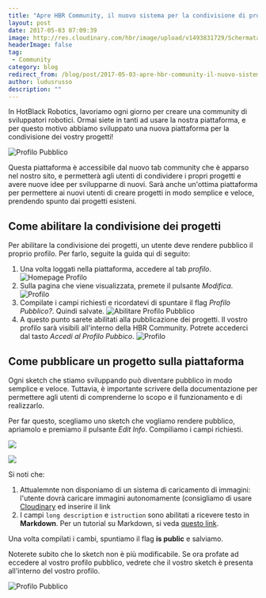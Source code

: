 ```yaml
---
title: "Apre HBR Community, il nuovo sistema per la condivisione di progetti Robotici"
layout: post
date: 2017-05-03 07:09:39
image: http://res.cloudinary.com/hbr/image/upload/v1493831729/Schermata_2017-05-03_alle_19.14.29_ibixnv.png
headerImage: false
tag: 
 - Community
category: blog
redirect_from: /blog/post/2017-05-03-apre-hbr-community-il-nuovo-sistema-per-la-condivisione-di-progetti-robotici
author: ludusrusso
description: ""
---
```


In HotBlack Robotics, lavoriamo ogni giorno per creare una community di sviluppatori robotici. Ormai siete in tanti ad usare la nostra piattaforma, e per questo motivo abbiamo sviluppato una nuova piattaforma per la condivisione dei vostry progetti!

![Profilo Pubblico](http://res.cloudinary.com/hbr/image/upload/v1493831729/Schermata_2017-05-03_alle_19.14.29_ibixnv.png)


Questa piattaforma è accessibile dal nuovo tab community che è apparso nel nostro sito, e permetterà agli utenti di condividere i propri progetti e avere nuove idee per svilupparne di nuovi. Sarà anche un'ottima piattaforma per permettere ai nuovi utenti di creare progetti in modo semplice e veloce, prendendo spunto dai progetti esisteni.

## Come abilitare la condivisione dei progetti

Per abilitare la condivisione dei progetti, un utente deve rendere pubblico il proprio profilo. Per farlo, seguite la guida qui di seguito:

1. Una volta loggati nella piattaforma, accedere al tab *profilo*.
![Homepage Profilo](http://res.cloudinary.com/hbr/image/upload/v1493831435/Schermata_2017-05-02_alle_20.05.02_kv92jf.png)
2. Sulla pagina che viene visualizzata, premete il pulsante *Modifica*.
![Profilo](http://res.cloudinary.com/hbr/image/upload/v1493831422/Schermata_2017-05-02_alle_20.05.38_gtnr6z.png)
3. Compilate i campi richiesti e ricordatevi di spuntare il flag *Profilo Pubblico?*. Quindi salvate.
![Abilitare Profilo Pubblico](http://res.cloudinary.com/hbr/image/upload/v1493831420/Schermata_2017-05-02_alle_20.10.44_gnclvv.png)
4. A questo punto sarete abilitati alla pubblicazione dei progetti. Il vostro profilo sarà visibili all'interno della HBR Community. Potrete accederci dal tasto *Accedi al Profilo Pubbico*.
![Profilo](http://res.cloudinary.com/hbr/image/upload/v1493831421/Schermata_2017-05-02_alle_20.11.49_wy9e3q.png)

## Come pubblicare un progetto sulla piattaforma

Ogni sketch che stiamo sviluppando può diventare pubblico in modo semplice e veloce. Tuttavia, è importante scrivere della documentazione per permettere agli utenti di comprenderne lo scopo e il funzionamento e di realizzarlo.

Per far questo, scegliamo uno sketch che vogliamo rendere pubblico, apriamolo e premiamo il pulsante *Edit Info*. Compiliamo i campi richiesti. 

![](http://res.cloudinary.com/hbr/image/upload/v1493831728/Schermata_2017-05-02_alle_20.32.57_lbnbtc.png)

![](http://res.cloudinary.com/hbr/image/upload/v1493831728/Schermata_2017-05-03_alle_19.14.05_sr0nee.png)


Si noti che:

1. Attualemnte non disponiamo di un sistema di caricamento di immagini: l'utente dovrà caricare immagini autonomamente (consigliamo di usare [Cloudinary](http://cloudinary.com/) ed inserire il link
2. I campi `long description` e `istruction` sono abilitati a ricevere testo in **Markdown**. Per un tutorial su Markdown, si veda [questo link](http://www.maffucci.it/2013/08/29/formattazione-del-testo-con-markdown/).

Una volta compilati i cambi, spuntiamo il flag **is public** e salviamo.

Noterete subito che lo sketch non è più modificabile. Se ora profate ad eccedere al vostro profilo pubblico, vedrete che il vostro sketch è presenta all'interno del vostro profilo.

![Profilo Pubblico](http://res.cloudinary.com/hbr/image/upload/v1493831729/Schermata_2017-05-03_alle_19.14.29_ibixnv.png)

